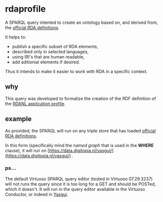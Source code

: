 # rdaprofile

A SPARQL query intented to create an ontology based on, and derived from, the [official RDA definitions](http://www.rdaregistry.info).

It helps to:

* publish a specific subset of RDA elements,
* described only in selected languages,
* using IRI's that are human readable,
* add aditionial elements if desired.

Thus it intends to make it easier to work with RDA in a specific context.


## why

This query was developed to formalize the creation of the RDF definition of the [RDANL application profile](https://netwerk-digitaal-erfgoed.github.io/rdanl/).

## example

As provided, the SPARQL will run on any triple store that has loaded [official RDA definitions](http://www.rdaregistry.info).  

In this form (specifically mind the n*amed graph* that is used in the **WHERE** clause), it will run on [https://data.digitopia.nl/yasgui/](https://data.digitopia.nl/yasgui/) .

### ps...
The default Virtuoso SPARQL query editor (tested in Virtuoso 07.29.3237) will not runs the query since it is too long for a GET and should be POSTed, which it doesn't. It will run in the query editor available in the Virtuoso Conductor, or indeed in [Yasgui](https://data.digitopia.nl/yasgui/).

